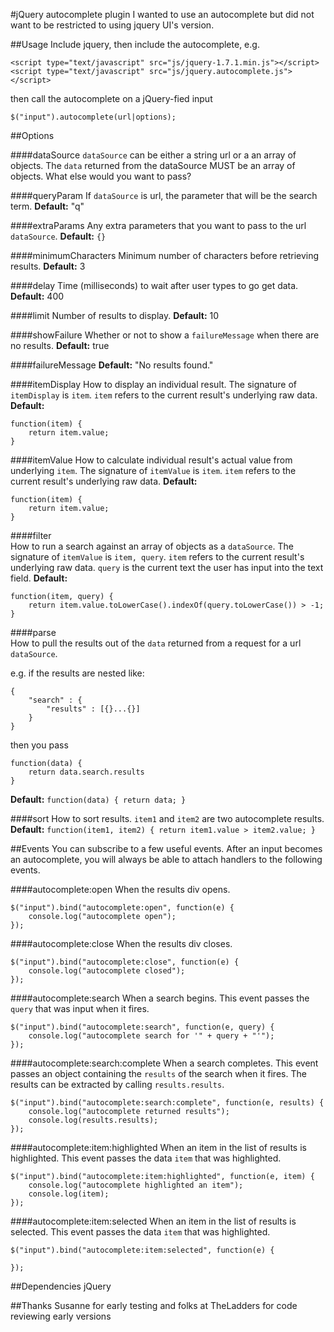 #jQuery autocomplete plugin
I wanted to use an autocomplete but did not want to be restricted to using jquery UI's version. 

##Usage
Include jquery, then include the autocomplete, e.g.

	<script type="text/javascript" src="js/jquery-1.7.1.min.js"></script>
	<script type="text/javascript" src="js/jquery.autocomplete.js"></script>
	
then call the autocomplete on a jQuery-fied input 

	$("input").autocomplete(url|options);

##Options

####dataSource
`dataSource` can be either a string url or a an array of objects.
The `data` returned from the dataSource MUST be an array of objects.
What else would you want to pass?
            
####queryParam
If `dataSource` is url, the parameter that will be the search term.
**Default:** "q"


####extraParams
Any extra parameters that you want to pass to the url `dataSource`.
**Default:** `{}`


####minimumCharacters
Minimum number of characters before retrieving results.
**Default:** 3
          
            
####delay
Time (milliseconds) to wait after user types to go get data.
**Default:** 400
            
            
####limit
Number of results to display.
**Default:** 10


####showFailure
Whether or not to show a `failureMessage` when there are no results.
**Default:** true

            
####failureMessage
**Default:** "No results found."
            
            
####itemDisplay
How to display an individual result. The signature of `itemDisplay` is `item`.
`item` refers to the current result's underlying raw data. 
**Default:**

	function(item) {
		return item.value;
	}

            
####itemValue
How to calculate individual result's actual value from underlying `item`.
The signature of `itemValue` is `item`. `item` refers to the current result's underlying raw data.
**Default:**

	function(item) {
		return item.value;
	}

         
####filter   
How to run a search against an array of objects as a `dataSource`.
The signature of `itemValue` is `item, query`. `item` refers to the current result's underlying raw data.
`query` is the current text the user has input into the text field.
**Default:**

	function(item, query) {
		return item.value.toLowerCase().indexOf(query.toLowerCase()) > -1;
	}

         
####parse   
How to pull the results out of the `data` returned from a request for a url `dataSource`. 

e.g. if the results are nested like:

	{
		"search" : {
			"results" : [{}...{}]
		}
	}

then you pass

	function(data) {
		return data.search.results
	}

**Default:** `function(data) { return data; }`

            
####sort
How to sort results. `item1` and `item2` are two autocomplete results.
**Default:** `function(item1, item2) { return item1.value > item2.value; }`


##Events
You can subscribe to a few useful events. After an input becomes an autocomplete, you will always be able to attach handlers to the following events.

####autocomplete:open
When the results div opens.
	
	$("input").bind("autocomplete:open", function(e) {
		console.log("autocomplete open");
	});

####autocomplete:close
When the results div closes.

	$("input").bind("autocomplete:close", function(e) {
		console.log("autocomplete closed");
	});

####autocomplete:search
When a search begins. This event passes the `query` that was input when it fires.

	$("input").bind("autocomplete:search", function(e, query) {
		console.log("autocomplete search for '" + query + "'");
	});

####autocomplete:search:complete
When a search completes. This event passes an object containing the `results` of the search when it fires. The results can be extracted by calling `results.results`.

	$("input").bind("autocomplete:search:complete", function(e, results) {
		console.log("autocomplete returned results");
		console.log(results.results);
	});

####autocomplete:item:highlighted
When an item in the list of results is highlighted. This event passes the data `item` that was highlighted.

	$("input").bind("autocomplete:item:highlighted", function(e, item) {
		console.log("autocomplete highlighted an item");
		console.log(item);
	});

####autocomplete:item:selected
When an item in the list of results is selected. This event passes the data `item` that was highlighted.

	$("input").bind("autocomplete:item:selected", function(e) {
	
	});


##Dependencies
jQuery


##Thanks
Susanne for early testing and folks at TheLadders for code reviewing early versions